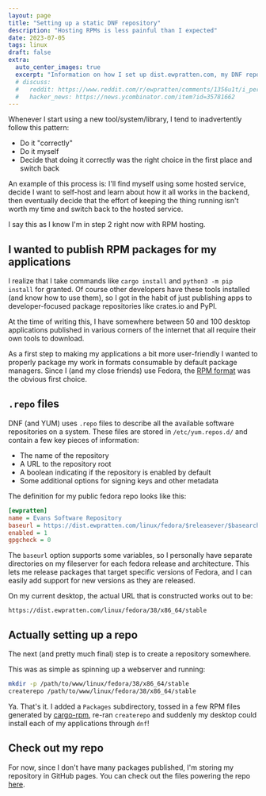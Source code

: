 ```yaml
---
layout: page
title: "Setting up a static DNF repository" 
description: "Hosting RPMs is less painful than I expected"
date: 2023-07-05
tags: linux
draft: false
extra:
  auto_center_images: true
  excerpt: "Information on how I set up dist.ewpratten.com, my DNF repository"
  # discuss:
  #   reddit: https://www.reddit.com/r/ewpratten/comments/1356u1t/i_performed_a_button_swap_on_my_mouse/
  #   hacker_news: https://news.ycombinator.com/item?id=35781662
---
```


<!-- I regularly find myself bouncing between wanting to *self-host all the things* (because it is fun), and use well-known hosting services (because I generally have better things to do with my time). I doubt I'll ever actually pick one side or the other, but I have found that the back-and-fourth of `hosted, diy, hosted` leads me to learn a lot about the tools I use. -->

Whenever I start using a new tool/system/library, I tend to inadvertently follow this pattern:

- Do it "correctly"
- Do it myself
- Decide that doing it correctly was the right choice in the first place and switch back

An example of this process is: I'll find myself using some hosted service, decide I want to self-host and learn about how it all works in the backend, then eventually decide that the effort of keeping the thing running isn't worth my time and switch back to the hosted service.

I say this as I know I'm in step 2 right now with RPM hosting.

## I wanted to publish RPM packages for my applications

I realize that I take commands like `cargo install` and `python3 -m pip install` for granted. Of course other developers have these tools installed (and know how to use them), so I got in the habit of just publishing apps to developer-focused package repositories like crates.io and PyPI.

At the time of writing this, I have somewhere between 50 and 100 desktop applications published in various corners of the internet that all require their own tools to download.

As a first step to making my applications a bit more user-friendly I wanted to properly package my work in formats consumable by default package managers. Since I (and my close friends) use Fedora, the [RPM format](https://en.wikipedia.org/wiki/RPM_Package_Manager) was the obvious first choice.

## `.repo` files

DNF (and YUM) uses `.repo` files to describe all the available software repositories on a system. These files are stored in `/etc/yum.repos.d/` and contain a few key pieces of information:

- The name of the repository
- A URL to the repository root
- A boolean indicating if the repository is enabled by default
- Some additional options for signing keys and other metadata

The definition for my public fedora repo looks like this:

```ini
[ewpratten]
name = Evans Software Repository
baseurl = https://dist.ewpratten.com/linux/fedora/$releasever/$basearch/stable
enabled = 1
gpgcheck = 0
```

The `baseurl` option supports some variables, so I personally have separate directories on my fileserver for each fedora release and architecture. This lets me release packages that target specific versions of Fedora, and I can easily add support for new versions as they are released.

On my current desktop, the actual URL that is constructed works out to be:

```text
https://dist.ewpratten.com/linux/fedora/38/x86_64/stable
```

## Actually setting up a repo

The next (and pretty much final) step is to create a repository somewhere.

This was as simple as spinning up a webserver and running:

```bash
mkdir -p /path/to/www/linux/fedora/38/x86_64/stable
createrepo /path/to/www/linux/fedora/38/x86_64/stable
```

Ya. That's it. I added a `Packages` subdirectory, tossed in a few RPM files generated by [cargo-rpm](https://crates.io/crates/cargo-rpm), re-ran `createrepo` and suddenly my desktop could install each of my applications through `dnf`!

## Check out my repo

For now, since I don't have many packages published, I'm storing my repository in GitHub pages. You can check out the files powering the repo [here](https://github.com/ewpratten/distribution).
